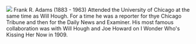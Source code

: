 ![](/frankadams.jpg) Frank R. Adams (1883 - 1963) Attended the University of Chicago at the same time as Will Hough. For a time he was a reporter for thye Chicago Tribune and then for the Daily News and Examiner. His most famous collaboration was with Will Hough and Joe Howard on I Wonder Who\'s Kissing Her Now in 1909.